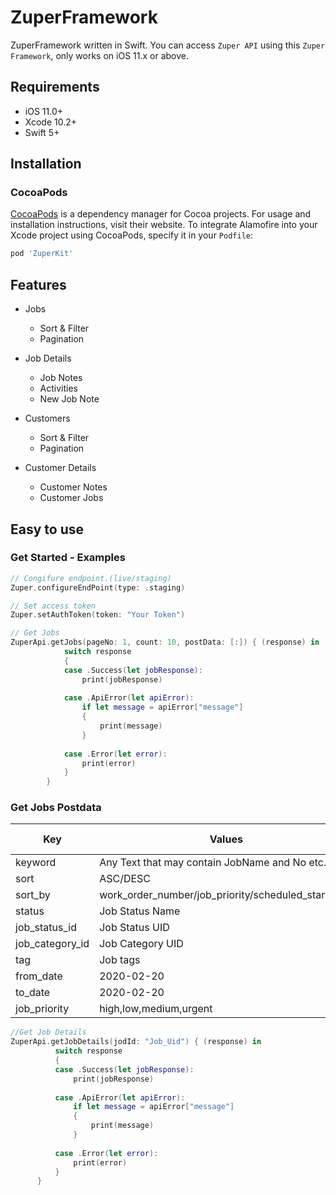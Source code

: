 # ZuperFramework


ZuperFramework written in Swift. You can access `Zuper API` using this `Zuper Framework`, only works on iOS 11.x or above.


## Requirements

- iOS 11.0+ 
- Xcode 10.2+
- Swift 5+

## Installation

### CocoaPods

[CocoaPods](https://cocoapods.org) is a dependency manager for Cocoa projects. For usage and installation instructions, visit their website. To integrate Alamofire into your Xcode project using CocoaPods, specify it in your `Podfile`:

```ruby
pod 'ZuperKit'
```
## Features

- Jobs
  - Sort & Filter
  - Pagination 
  
- Job Details
  - Job Notes
  - Activities
  - New Job Note
  
- Customers
  - Sort & Filter
  - Pagination 
  
- Customer Details
  - Customer Notes
  - Customer Jobs
  
Easy to use
----

### Get Started - Examples

```swift
// Congifure endpoint.(live/staging)
Zuper.configureEndPoint(type: .staging)

// Set access token
Zuper.setAuthToken(token: "Your Token")

// Get Jobs
ZuperApi.getJobs(pageNo: 1, count: 10, postData: [:]) { (response) in
            switch response
            {
            case .Success(let jobResponse):
                print(jobResponse)
                
            case .ApiError(let apiError):
                if let message = apiError["message"]
                {
                    print(message)
                }
                
            case .Error(let error):
                print(error)
            }
        }
```
   
 ### Get Jobs Postdata  
 |   Key        | Values        | Data Type
 | ------------ | ------------- | ------------
 | keyword | Any Text that may contain JobName and No etc. | String
 | sort | ASC/DESC | String
 | sort_by | work_order_number/job_priority/scheduled_start_time | String
 | status | Job Status Name | String
 | job_status_id | Job Status UID | String
 | job_category_id | Job Category UID | String
 | tag | Job tags | String
 | from_date | 2020-02-20 | String
 | to_date | 2020-02-20 | String
 | job_priority | high,low,medium,urgent | String

  ```swift      
 //Get Job Details
 ZuperApi.getJobDetails(jodId: "Job_Uid") { (response) in
            switch response
            {
            case .Success(let jobResponse):
                print(jobResponse)
                
            case .ApiError(let apiError):
                if let message = apiError["message"]
                {
                    print(message)
                }
                
            case .Error(let error):
                print(error)
            }
        }
```

